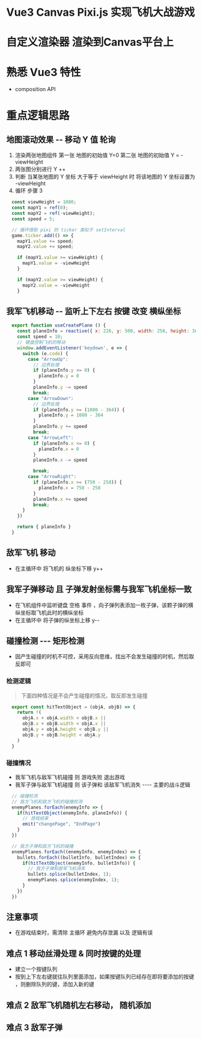 ## 

# Vue3 Canvas Pixi.js 实现飞机大战游戏

# 自定义渲染器 渲染到Canvas平台上

# 熟悉 Vue3 特性

- composition API
  

# 重点逻辑思路

## 地图滚动效果 -- 移动 Y 值 轮询

1. 渲染两张地图组件 第一张 地图的初始值 Y=0 第二张 地图的初始值 Y = - viewHeight
2. 两张图分别进行 Y ++ 
3. 判断 当某张地图的 Y 坐标 大于等于 viewHeight 时 将该地图的 Y 坐标设置为 -viewHeight
4. 循环 步骤 3

```javascript
  const viewHeight = 1080;
  const mapY1 = ref(0);
  const mapY2 = ref(-viewHeight);
  const speed = 5;

  // 循环借助 pixi 的 ticker 类似于 setInterval
  game.ticker.add(() => {
    mapY1.value += speed;
    mapY2.value += speed;

    if (mapY1.value >= viewHeight) {
      mapY1.value = -viewHeight
    }

    if (mapY2.value >= viewHeight) {
      mapY2.value = -viewHeight
    }
```

## 我军飞机移动 -- 监听上下左右 按键 改变 横纵坐标

```javascript
  export function useCreatePlane () {
    const planeInfo = reactive({ x: 226, y: 500, width: 258, height: 364 });
    const speed = 10;
    // 键盘控制飞机的移动
    window.addEventListener('keydown', e => {
      switch (e.code) {
        case "ArrowUp": 
          // 边界处理
          if (planeInfo.y <= 0) {
            planeInfo.y = 0
          }
          planeInfo.y -= speed
          break;
        case "ArrowDown": 
          // 边界处理
          if (planeInfo.y >= (1080 - 364)) {
            planeInfo.y = 1080 - 364
          }
          planeInfo.y += speed
          break;
        case "ArrowLeft": 
          if (planeInfo.x <= 0) {
            planeInfo.x = 0
          }
          planeInfo.x -= speed

          break;
        case "ArrowRight": 
          if (planeInfo.x >= (750 - 258)) {
            planeInfo.x = 750 - 258
          }
          planeInfo.x += speed
          break;
      }
    })

    return { planeInfo }
  }
```

## 敌军飞机 移动  

- 在主循环中 将飞机的 纵坐标下移 y++

## 我军子弹移动 且 子弹发射坐标需与我军飞机坐标一致

- 在飞机组件中监听键盘 空格 事件 ，向子弹列表添加一枚子弹，该颗子弹的横纵坐标取飞机此时的横纵坐标
- 在主循环中 将子弹的纵坐标上移 y--


## 碰撞检测 --- 矩形检测

- 因产生碰撞的时机不可控，采用反向思维，找出不会发生碰撞的时机，然后取反即可
  
### 检测逻辑 

> 下面四种情况是不会产生碰撞的情况，取反即发生碰撞

```javascript
  export const hitTextObject = (objA, objB) => {
    return !(
      objA.x + objA.width < objB.x ||
      objB.x + objB.width < objA.x || 
      objA.y + objA.height < objB.y ||
      objB.y + objB.height < objA.y
    )
  }
```

### 碰撞情况

- 我军飞机与敌军飞机碰撞  则 游戏失败 退出游戏
- 我军子弹与敌军飞机碰撞 则 该子弹和 该敌军飞机消失 ---- 主要的战斗逻辑


```javascript
  // 碰撞检测
  // 我方飞机和敌方飞机的碰撞检测
  enemyPlanes.forEach(enemyInfo => {
    if(hitTextObject(enemyInfo, planeInfo)) {
      // 游戏结束
      emit("changePage", "EndPage")
    }
  })

  // 我方子弹和敌方飞机的碰撞
  enemyPlanes.forEach((enemyInfo, enemyIndex) => {
    bullets.forEach((bulletInfo, bulletIndex) => {
      if(hitTextObject(enemyInfo, bulletInfo)) {
        // 我方子弹和敌军飞机消失
        bullets.splice(bulletIndex, 1);
        enemyPlanes.splice(enemyIndex, 1);
      }
    })
  })
```

## 注意事项

- 在游戏结束时，需清除 主循环 避免内存泄漏 以及 逻辑有误


## 难点 1 移动丝滑处理 & 同时按键的处理

- 建立一个按键队列
- 按到上下左右键就往队列里面添加，如果按键队列已经存在即将要添加的按键 ，则删除队列的键，添加入新的键
  

## 难点 2 敌军飞机随机左右移动， 随机添加


## 难点 3 敌军子弹

